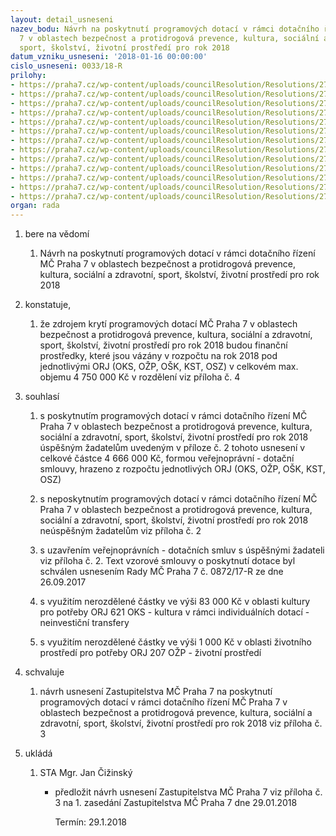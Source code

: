 ```yaml
---
layout: detail_usneseni
nazev_bodu: Návrh na poskytnutí programových dotací v rámci dotačního řízení MČ Praha
  7 v oblastech bezpečnost a protidrogová prevence, kultura, sociální a zdravotní,
  sport, školství, životní prostředí pro rok 2018
datum_vzniku_usneseni: '2018-01-16 00:00:00'
cislo_usneseni: 0033/18-R
prilohy:
- https://praha7.cz/wp-content/uploads/councilResolution/Resolutions/27168/export/M11DV_Poskytnuti_programovych_dotaci_MC_Praha_7_2018~316094.doc
- https://praha7.cz/wp-content/uploads/councilResolution/Resolutions/27168/export/Priloha_c_2_Poskytnuti_dotaci_MCPraha7_2018~316093.xls
- https://praha7.cz/wp-content/uploads/councilResolution/Resolutions/27168/export/M11_Poskytnuti_programovych_dotaci_MC_Praha_7_2018_Z~316092.pdf
- https://praha7.cz/wp-content/uploads/councilResolution/Resolutions/27168/export/Usneseni_R_0872_17_26_09_2017_VyhlaseniprogramovychdotaciMCPraha72018~316091.pdf
- https://praha7.cz/wp-content/uploads/councilResolution/Resolutions/27168/export/Usneseni_R_0916_2017_10_10_2017_Zrizenidotacnichkomisi2018~316090.pdf
- https://praha7.cz/wp-content/uploads/councilResolution/Resolutions/27168/export/Pravidla_pro_poskytovani_programove_dotace_MC_Praha_7_pro_rok_2018~316089.pdf
- https://praha7.cz/wp-content/uploads/councilResolution/Resolutions/27168/export/Zapisdotacnikomise_2018_prevence_AN~316088.pdf
- https://praha7.cz/wp-content/uploads/councilResolution/Resolutions/27168/export/Zapisdotacnikomise_2018_kultura_AN~316087.pdf
- https://praha7.cz/wp-content/uploads/councilResolution/Resolutions/27168/export/Zapisdotacnikomise_2018_socialni_AN~316086.pdf
- https://praha7.cz/wp-content/uploads/councilResolution/Resolutions/27168/export/Zapisdotacnikomise_2018_sport_AN~316085.pdf
- https://praha7.cz/wp-content/uploads/councilResolution/Resolutions/27168/export/Zapisdotacnikomise2018_skolstvi_AN~316084.pdf
- https://praha7.cz/wp-content/uploads/councilResolution/Resolutions/27168/export/Zapisdotacnikomise2018_zivotniprostredi_AN~316083.pdf
- https://praha7.cz/wp-content/uploads/councilResolution/Resolutions/27168/export/export~316619.pdf
organ: rada
---
```

<ol id="urzList" class="urzList_view"><li id="" class="urzClass1"><span name="1">bere na vědomí</span><ol class="urzOlClass decimal "><li style="text-align: left;" id="" class="urzClass2"><span><p>Návrh na poskytnutí programových dotací v rámci dotačního řízení MČ Praha 7 v oblastech bezpečnost a protidrogová prevence, kultura, sociální a zdravotní, sport, školství, životní prostředí pro rok 2018</p></span></li></ol></li><li id="" class="urzClass1"><span name="50">konstatuje,</span><ol class="urzOlClass decimal "><li style="text-align: left;" id="" class="urzClass2"><span><p>že zdrojem krytí programových dotací MČ Praha 7 v oblastech bezpečnost a protidrogová prevence, kultura, sociální a zdravotní, sport, školství, životní prostředí pro rok 2018 budou finanční prostředky, které jsou vázány v rozpočtu na rok 2018 pod jednotlivými ORJ (OKS, OŽP, OŠK, KST, OSZ) v celkovém max. objemu&nbsp;4 750 000 Kč v rozdělení viz příloha č. 4<br></p></span></li></ol></li><li id="" class="urzClass1"><span name="26">souhlasí</span><ol id="" class="urzOlClass decimal "><li style="text-align: left;" id="" class="urzClass2"><span><p>s poskytnutím programových dotací v rámci dotačního řízení MČ Praha 7 v oblastech bezpečnost a protidrogová prevence, kultura, sociální a zdravotní, sport, školství, životní prostředí pro rok 2018 úspěšným žadatelům uvedeným v příloze č. 2 tohoto usnesení v celkové částce 4 666 000 Kč, formou veřejnoprávní - dotační smlouvy, hrazeno z rozpočtu jednotlivých ORJ (OKS, OŽP, OŠK, KST, OSZ)</p></span></li><li style="text-align: left;" id="" class="urzClass2"><span><p>s neposkytnutím programových dotací v rámci dotačního řízení MČ Praha 7 v oblastech bezpečnost a protidrogová prevence, kultura, sociální a zdravotní, sport, školství, životní prostředí pro rok 2018 neúspěšným žadatelům viz příloha č. 2<br></p></span></li><li style="text-align: left;" id="" class="urzClass2"><span><p>s uzavřením veřejnoprávních - dotačních smluv s úspěšnými žadateli viz příloha č. 2. Text vzorové smlouvy o poskytnutí dotace byl schválen usnesením Rady MČ Praha 7 č. 0872/17-R ze dne 26.09.2017<br></p></span></li><li style="text-align: left;" id="" class="urzClass2"><span><p>s využitím nerozdělené částky ve výši 83 000 Kč v oblasti kultury pro potřeby ORJ 621 OKS - kultura v rámci individuálních dotací - neinvestiční transfery</p></span></li><li style="text-align: left;" id="" class="urzClass2"><span><p>s využitím nerozdělené částky ve výši 1 000 Kč v oblasti životního prostředí pro potřeby ORJ 207 OŽP - životní prostředí</p></span></li></ol></li><li id="" class="urzClass1"><span name="24">schvaluje</span><ol class="urzOlClass decimal "><li style="text-align: left;" id="" class="urzClass2"><span><p>návrh usnesení Zastupitelstva MČ Praha 7 na poskytnutí programových dotací v rámci dotačního řízení MČ Praha 7 v oblastech bezpečnost a protidrogová prevence, kultura, sociální a zdravotní, sport, školství, životní prostředí pro rok 2018 viz příloha č. 3<br></p></span></li></ol></li><li class="urzClass1" id="urzUkoly"><span name="1">ukládá</span><ol class="urzOlClass"><li class="urzClass2"><span><p>STA Mgr. Jan Čižinský</p></span><ul class="urzUlClass"><li class="urzClass3"><span><p>předložit návrh usnesení Zastupitelstva MČ Praha 7 viz příloha č. 3 na 1. zasedání Zastupitelstva MČ Praha 7 dne 29.01.2018</p></span><span class="urzUkolTermin">  Termín:&nbsp;29.1.2018</span></li></ul></li></ol></li></ol>